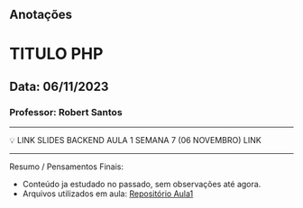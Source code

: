 ## Anotações

# TITULO PHP

## Data: 06/11/2023

### Professor: Robert Santos

---

💡 LINK SLIDES BACKEND AULA 1 SEMANA 7 (06 NOVEMBRO)
LINK

---

Resumo / Pensamentos Finais:

- Conteúdo ja estudado no passado, sem observações até agora.
- Arquivos utilizados em aula: [Repositório Aula1]()
